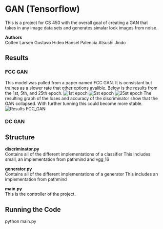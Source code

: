 # GAN (Tensorflow)
This is a project for CS 450 with the overall goal of creating a GAN
that takes in any image data sets and generates simalar look images 
from noise.


**Authors**\
Colten Larsen
Gustavo Hideo
Hansel Palencia
Atsushi Jindo 

## Results
### FCC GAN
This model was pulled from a paper named FCC GAN. It is ocnsistant but traines as a slower rate that other options avalible. Below is the results from the 1st, 5th, and 25th epoch.
![1st epoch](results/fcc_gan_25/0.png)
![5st epoch](results/fcc_gan_25/4.png)
![25st epoch](results/fcc_gan_25/24.png)
The resulting graph of the loses and accuracy of the discriminator show that the GAN collapsed. With further tunning this could become more stable.
![Results FCC_GAN](results/fcc_gan_25/plot_mnist_fcc.png)
### DC GAN

## Structure
**discriminator.py**\
Contains all of the different implementations of a classifier
This includes small, an implementation from pathmind and vgg_16

**generator.py**\
Contains all of the different implementations of a generator
This includes an implementation from pathmind

**main.py**\
This is the controller of the project.

## Running the Code
python main.py
